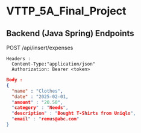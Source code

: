 # VTTP_5A_Final_Project
## Backend (Java Spring) Endpoints

POST /api/insert/expenses
```
Headers : 
  Content-Type:"application/json"
  Authorization: Bearer <token>
```
```json
Body :
{
  "name" : "Clothes",
  "date" : "2025-02-01,
  "amount" : "20.50",
  "category" : "Needs",
  "description" : "Bought T-Shirts from Uniqlo",
  "email" : "remus@abc.com"
}
```

